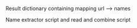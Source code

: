 Result dictionary containing mapping url --> names

Name extractor script and read and combine script
